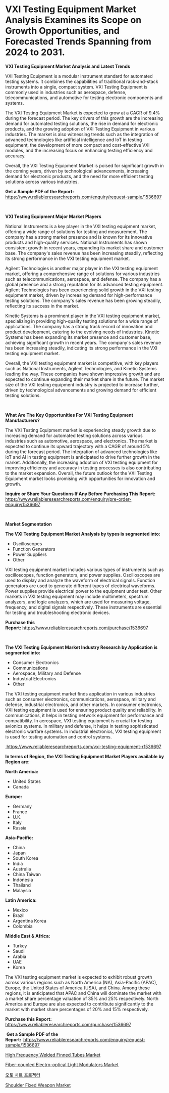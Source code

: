<p><h1>VXI Testing Equipment Market Analysis Examines its Scope on Growth Opportunities, and Forecasted Trends Spanning from 2024 to 2031.</h1></p><p><strong>VXI Testing Equipment Market Analysis and Latest Trends</strong></p>
<p><p>VXI Testing Equipment is a modular instrument standard for automated testing systems. It combines the capabilities of traditional rack-and-stack instruments into a single, compact system. VXI Testing Equipment is commonly used in industries such as aerospace, defense, telecommunications, and automotive for testing electronic components and systems.</p><p>The VXI Testing Equipment Market is expected to grow at a CAGR of 9.4% during the forecast period. The key drivers of this growth are the increasing demand for automated testing solutions, the rise in demand for electronic products, and the growing adoption of VXI Testing Equipment in various industries. The market is also witnessing trends such as the integration of advanced technologies like artificial intelligence and IoT in testing equipment, the development of more compact and cost-effective VXI modules, and the increasing focus on enhancing testing efficiency and accuracy.</p><p>Overall, the VXI Testing Equipment Market is poised for significant growth in the coming years, driven by technological advancements, increasing demand for electronic products, and the need for more efficient testing solutions across various industries.</p></p>
<p><strong>Get a Sample PDF of the Report:&nbsp;</strong> <a href="https://www.reliableresearchreports.com/enquiry/request-sample/1536697">https://www.reliableresearchreports.com/enquiry/request-sample/1536697</a></p>
<p>&nbsp;</p>
<p><strong>VXI Testing Equipment Major Market Players</strong></p>
<p><p>National Instruments is a key player in the VXI testing equipment market, offering a wide range of solutions for testing and measurement. The company has a strong market presence and is known for its innovative products and high-quality services. National Instruments has shown consistent growth in recent years, expanding its market share and customer base. The company's sales revenue has been increasing steadily, reflecting its strong performance in the VXI testing equipment market.</p><p>Agilent Technologies is another major player in the VXI testing equipment market, offering a comprehensive range of solutions for various industries such as telecommunications, aerospace, and defense. The company has a global presence and a strong reputation for its advanced testing equipment. Agilent Technologies has been experiencing solid growth in the VXI testing equipment market, driven by increasing demand for high-performance testing solutions. The company's sales revenue has been growing steadily, reflecting its success in the market.</p><p>Kinetic Systems is a prominent player in the VXI testing equipment market, specializing in providing high-quality testing solutions for a wide range of applications. The company has a strong track record of innovation and product development, catering to the evolving needs of industries. Kinetic Systems has been expanding its market presence and customer base, achieving significant growth in recent years. The company's sales revenue has been increasing steadily, indicating its strong performance in the VXI testing equipment market.</p><p>Overall, the VXI testing equipment market is competitive, with key players such as National Instruments, Agilent Technologies, and Kinetic Systems leading the way. These companies have shown impressive growth and are expected to continue expanding their market share in the future. The market size of the VXI testing equipment industry is projected to increase further, driven by technological advancements and growing demand for efficient testing solutions.</p></p>
<p>&nbsp;</p>
<p><strong>What Are The Key Opportunities For VXI Testing Equipment Manufacturers?</strong></p>
<p><p>The VXI Testing Equipment market is experiencing steady growth due to increasing demand for automated testing solutions across various industries such as automotive, aerospace, and electronics. The market is expected to continue its upward trajectory with a CAGR of around 5% during the forecast period. The integration of advanced technologies like IoT and AI in testing equipment is anticipated to drive further growth in the market. Additionally, the increasing adoption of VXI testing equipment for improving efficiency and accuracy in testing processes is also contributing to the market expansion. Overall, the future outlook for the VXI Testing Equipment market looks promising with opportunities for innovation and growth.</p></p>
<p><strong>Inquire or Share Your Questions If Any Before Purchasing This Report:</strong> <a href="https://www.reliableresearchreports.com/enquiry/pre-order-enquiry/1536697">https://www.reliableresearchreports.com/enquiry/pre-order-enquiry/1536697</a></p>
<p>&nbsp;</p>
<p><strong>Market Segmentation</strong></p>
<p><strong>The VXI Testing Equipment Market Analysis by types is segmented into:</strong></p>
<p><ul><li>Oscilloscopes</li><li>Function Generators</li><li>Power Suppliers</li><li>Other</li></ul></p>
<p><p>VXI testing equipment market includes various types of instruments such as oscilloscopes, function generators, and power supplies. Oscilloscopes are used to display and analyze the waveform of electrical signals. Function generators are used to generate different types of electrical waveforms. Power supplies provide electrical power to the equipment under test. Other markets in VXI testing equipment may include multimeters, spectrum analyzers, and logic analyzers, which are used for measuring voltage, frequency, and digital signals respectively. These instruments are essential for testing and troubleshooting electronic devices.</p></p>
<p><strong>Purchase this Report:&nbsp;</strong><a href="https://www.reliableresearchreports.com/purchase/1536697">https://www.reliableresearchreports.com/purchase/1536697</a></p>
<p>&nbsp;</p>
<p><strong>The VXI Testing Equipment Market Industry Research by Application is segmented into:</strong></p>
<p><ul><li>Consumer Electronics</li><li>Communications</li><li>Aerospace, Military and Defense</li><li>Industrial Electronics</li><li>Other</li></ul></p>
<p><p>The VXI testing equipment market finds application in various industries such as consumer electronics, communications, aerospace, military and defense, industrial electronics, and other markets. In consumer electronics, VXI testing equipment is used for ensuring product quality and reliability. In communications, it helps in testing network equipment for performance and compatibility. In aerospace, VXI testing equipment is crucial for testing avionics systems. In military and defense, it helps in testing sophisticated electronic warfare systems. In industrial electronics, VXI testing equipment is used for testing automation and control systems.</p></p>
<p><a href="https://www.reliableresearchreports.com/vxi-testing-equipment-r1536697">&nbsp;https://www.reliableresearchreports.com/vxi-testing-equipment-r1536697</a></p>
<p><strong>In terms of Region, the VXI Testing Equipment Market Players available by Region are:</strong></p>
<p>
    <p> <strong> North America: </strong>
        <ul>
            <li>United States</li>
            <li>Canada</li>
        </ul>
        </p> 
    <p> <strong> Europe: </strong>
        <ul>
            <li>Germany</li>
            <li>France</li>
            <li>U.K.</li>
            <li>Italy</li>
            <li>Russia</li>
        </ul>
        </p> 
    <p> <strong> Asia-Pacific: </strong>
        <ul>
            <li>China</li>
            <li>Japan</li>
            <li>South Korea</li>
            <li>India</li>
            <li>Australia</li>
            <li>China Taiwan</li>
            <li>Indonesia</li>
            <li>Thailand</li>
            <li>Malaysia</li>
        </ul>
        </p> 
    <p> <strong> Latin America: </strong>
        <ul>
            <li>Mexico</li>
            <li>Brazil</li>
            <li>Argentina Korea</li>
            <li>Colombia</li>
        </ul>
        </p> 
    <p> <strong> Middle East & Africa: </strong>
        <ul>
            <li>Turkey</li>
            <li>Saudi</li>
            <li>Arabia</li>
            <li>UAE</li>
            <li>Korea</li>
        </ul>
    </p>
    </p>
<p><p>The VXI testing equipment market is expected to exhibit robust growth across various regions such as North America (NA), Asia-Pacific (APAC), Europe, the United States of America (USA), and China. Among these regions, it is anticipated that APAC and China will dominate the market with a market share percentage valuation of 35% and 25% respectively. North America and Europe are also expected to contribute significantly to the market with market share percentages of 20% and 15% respectively.</p></p>
<p><strong>Purchase this Report: </strong><a href="https://www.reliableresearchreports.com/purchase/1536697">https://www.reliableresearchreports.com/purchase/1536697</a></p>
<p>&nbsp;<strong>Get a Sample PDF of the Report:&nbsp;&nbsp;</strong><a href="https://www.reliableresearchreports.com/enquiry/request-sample/1536697">https://www.reliableresearchreports.com/enquiry/request-sample/1536697</a></p>
<p><strong></strong></p>
<p><p><a href="https://github.com/derrinmiltonellis35gcl/Market-Research-Report-List-3/blob/main/high-frequency-welded-finned-tubes-market.md">High Frequency Welded Finned Tubes Market</a></p><p><a href="https://github.com/Chiragrp22/Market-Research-Report-List-5/blob/main/fiber-coupled-electro-optical-light-modulators-market.md">Fiber-coupled Electro-optical Light Modulators Market</a></p><p><a href="https://github.com/tasfiyaj85/Market-Research-Report-List-2/blob/main/227597070144.md">오토 차트 프로젝터</a></p><p><a href="https://github.com/ofpaqrof92/Market-Research-Report-List-1/blob/main/shoulder-fixed-weapon-market.md">Shoulder Fixed Weapon Market</a></p></p>